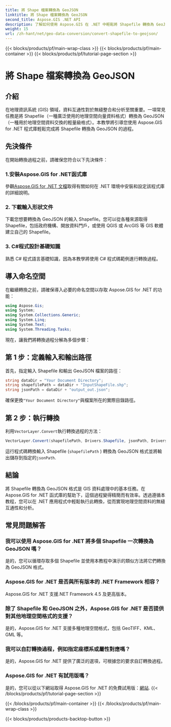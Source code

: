```yaml
---
title: 將 Shape 檔案轉換為 GeoJSON
linktitle: 將 Shape 檔案轉換為 GeoJSON
second_title: Aspose.GIS .NET API
description: 了解如何使用 Aspose.GIS 在 .NET 中輕鬆將 Shapefile 轉換為 GeoJSON。請遵循我們的逐步指南，以實現無縫資料互通。
weight: 15
url: /zh-hant/net/geo-data-conversion/convert-shapefile-to-geojson/
---
```


{{< blocks/products/pf/main-wrap-class >}}
{{< blocks/products/pf/main-container >}}
{{< blocks/products/pf/tutorial-page-section >}}

# 將 Shape 檔案轉換為 GeoJSON

## 介紹
在地理資訊系統 (GIS) 領域，資料互通性對於無縫整合和分析至關重要。一項常見任務是將 Shapefile（一種廣泛使用的地理空間向量資料格式）轉換為 GeoJSON（一種用於地理空間資料交換的輕量級格式）。本教學將引導您使用 Aspose.GIS for .NET 程式庫輕鬆完成將 Shapefile 轉換為 GeoJSON 的過程。
## 先決條件
在開始轉換過程之前，請確保您符合以下先決條件：
### 1.安裝Aspose.GIS for .NET函式庫
參觀[Aspose.GIS for .NET 文檔](https://reference.aspose.com/gis/net/)取得有關如何在 .NET 環境中安裝和設定該程式庫的詳細說明。
### 2. 下載輸入形狀文件
下載您想要轉換為 GeoJSON 的輸入 Shapefile。您可以從各種來源取得 Shapefile，包括政府機構、開放資料門戶，或使用 QGIS 或 ArcGIS 等 GIS 軟體建立自己的 Shapefile。
### 3. C#程式設計基礎知識
熟悉 C# 程式語言基礎知識，因為本教學將使用 C# 程式碼範例進行轉換過程。

## 導入命名空間
在繼續轉換之前，請確保導入必要的命名空間以存取 Aspose.GIS for .NET 的功能：
```csharp
using Aspose.Gis;
using System;
using System.Collections.Generic;
using System.Linq;
using System.Text;
using System.Threading.Tasks;
```

現在，讓我們將轉換過程分解為多個步驟：
## 第 1 步：定義輸入和輸出路徑
首先，指定輸入 Shapefile 和輸出 GeoJSON 檔案的路徑：
```csharp
string dataDir = "Your Document Directory";
string shapefilePath = dataDir + "InputShapeFile.shp";
string jsonPath = dataDir + "output_out.json";
```
確保更換`"Your Document Directory"`與檔案所在的實際目錄路徑。
## 第 2 步：執行轉換
利用`VectorLayer.Convert`執行轉換過程的方法：
```csharp
VectorLayer.Convert(shapefilePath, Drivers.Shapefile, jsonPath, Drivers.GeoJson);
```
這行程式碼轉換輸入 Shapefile (`shapefilePath` ) 轉換為 GeoJSON 格式並將輸出儲存到指定的`jsonPath`.

## 結論
將 Shapefile 轉換為 GeoJSON 格式是 GIS 資料處理中的基本任務。在 Aspose.GIS for .NET 函式庫的幫助下，這個過程變得精簡而有效率。透過遵循本教程，您可以在 .NET 應用程式中輕鬆執行此轉換，從而實現地理空間資料的無縫互通性和分析。
## 常見問題解答
### 我可以使用 Aspose.GIS for .NET 將多個 Shapefile 一次轉換為 GeoJSON 嗎？
是的，您可以循環存取多個 Shapefile 並使用本教程中演示的類似方法將它們轉換為 GeoJSON 格式。
### Aspose.GIS for .NET 是否與所有版本的 .NET Framework 相容？
Aspose.GIS for .NET 支援.NET Framework 4.5 及更高版本。
### 除了 Shapefile 和 GeoJSON 之外，Aspose.GIS for .NET 是否提供對其他地理空間格式的支援？
是的，Aspose.GIS for .NET 支援多種地理空間格式，包括 GeoTIFF、KML、GML 等。
### 我可以自訂轉換過程，例如指定座標系或屬性對應嗎？
是的，Aspose.GIS for .NET 提供了廣泛的選項，可根據您的要求自訂轉換過程。
### Aspose.GIS for .NET 有試用版嗎？
是的，您可以從以下網站取得 Aspose.GIS for .NET 的免費試用版：[網站](https://releases.aspose.com/).
{{< /blocks/products/pf/tutorial-page-section >}}

{{< /blocks/products/pf/main-container >}}
{{< /blocks/products/pf/main-wrap-class >}}

{{< blocks/products/products-backtop-button >}}
